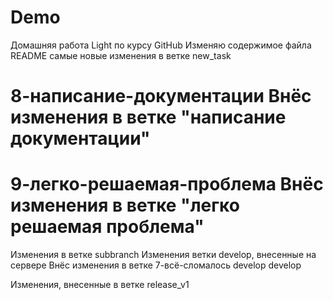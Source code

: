 # Demo
Домашняя работа Light по курсу GitHub
Изменяю содержимое файла README
самые новые изменения в ветке new_task

8-написание-документации
Внёс изменения в ветке "написание документации"
=======

9-легко-решаемая-проблема
Внёс изменения в ветке "легко решаемая проблема"
==============
Изменения в ветке subbranch
Изменения ветки develop, внесенные на сервере
Внёс изменения в ветке 7-всё-сломалось
develop
develop

Изменения, внесенные в ветке release_v1
